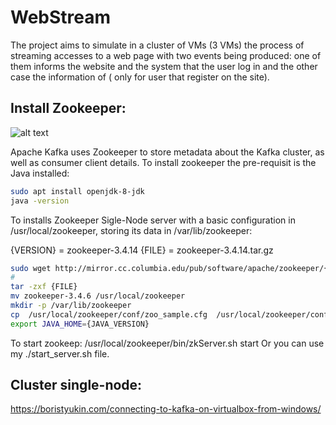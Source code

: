 # WebStream

The project aims to simulate in a cluster of VMs (3 VMs) the process of streaming accesses to a web page with two events being produced: one of them informs the website and the system that the user log in and the other case the information of ( only for user that register on the site).




## Install Zookeeper:
![alt text](https://zookeeper.apache.org/images/zookeeper_small.gif "ZooKeeper")


Apache Kafka uses Zookeeper to store metadata about the Kafka cluster, as well as
consumer client details. To install zookeeper the pre-requisit is the Java installed:

```bash
sudo apt install openjdk-8-jdk
java -version
```

To installs Zookeeper Sigle-Node server with a basic configuration in /usr/local/zookeeper, storing its data in /var/lib/zookeeper:

{VERSION} = zookeeper-3.4.14
{FILE} = zookeeper-3.4.14.tar.gz

```bash
sudo wget http://mirror.cc.columbia.edu/pub/software/apache/zookeeper/{VERSION}/{FILE}
#
tar -zxf {FILE}
mv zookeeper-3.4.6 /usr/local/zookeeper
mkdir -p /var/lib/zookeeper
cp  /usr/local/zookeeper/conf/zoo_sample.cfg  /usr/local/zookeeper/conf/zoo.cfg 
export JAVA_HOME={JAVA_VERSION}
```

To start zookeep: /usr/local/zookeeper/bin/zkServer.sh start
Or you can use my ./start_server.sh file.

## Cluster single-node:

 https://boristyukin.com/connecting-to-kafka-on-virtualbox-from-windows/